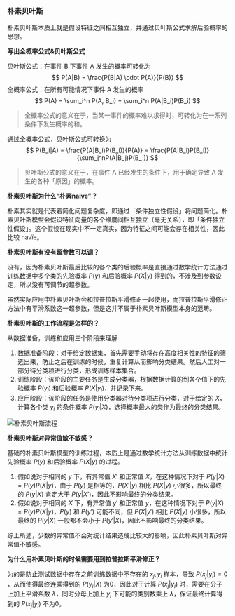 ### 朴素贝叶斯

朴素贝叶斯本质上就是假设特征之间相互独立，并通过贝叶斯公式求解后验概率的思想。

**写出全概率公式&贝叶斯公式**

贝叶斯公式：在事件 B 下事件 A 发生的概率可转化为
$$
P(A|B) = \frac{P(B|A) \cdot P(A)}{P(B)}
$$
全概率公式：在所有可能情况下事件 A 发生的概率
$$
P(A) = \sum_i^n P(A, B_i) = \sum_i^n P(A|B_i)P(B_i)
$$

> 全概率公式的意义在于，当某一事件的概率难以求得时，可转化为在一系列条件下发生概率的和。

通过全概率公式，贝叶斯公式可转换为
$$
P(B_i|A) = \frac{P(A|B_i)P(B_i)}{P(A)} = \frac{P(A|B_i)P(B_i)}{\sum_j^nP(A|B_j)P(B_j)}
$$

> 贝叶斯公式的意义在于，在事件 A 已经发生的条件下，用于确定导致 A 发生的各种「原因」的概率。

**朴素贝叶斯为什么“朴素naive”？**

朴素其实就是代表着简化问题复杂度，即通过「条件独立性假设」将问题简化。朴素贝叶斯模型会假设特征向量的各个维度间相互独立（毫无关系），即「条件独立性假设」。这个假设在现实中不一定真实，因为特征之间可能会存在相关性，因此比较 navïe。

**朴素贝叶斯有没有超参数可以调？**

没有，因为朴素贝叶斯最后比较的各个类的后验概率是直接通过数学统计方法通过训练数据中多个类的先验概率 $P(y)$ 和后验概率 $P(X|y)$ 得到的，不涉及到参数设定，所以没有可调节的超参数。

虽然实际应用中朴素贝叶斯会和拉普拉斯平滑修正一起使用，而拉普拉斯平滑修正方法中有平滑系数这一超参数，但是这并不属于朴素贝叶斯模型本身的范畴。

**朴素贝叶斯的工作流程是怎样的？**

从数据准备，训练和应用三个阶段来理解

1. 数据准备阶段：对于给定数据集，首先需要手动将存在高度相关性的特征的筛选出来，防止之后在训练的时候，重复计算从而影响分类结果。然后人工对一部分待分类项进行分类，形成训练样本集合。
2. 训练阶段：该阶段的主要任务是生成分类器，根据数据计算的到各个值下的先验概率 $P(y_i)$ 和后验概率 $P(X|y_i)$，并记录下来。
3. 应用阶段：该阶段的任务是使用分类器对待分类项进行分类，对于给定的 $X$，计算各个类 $y_i$ 的条件概率 $P(y_i|X)$，选择概率最大的类作为最终的分类结果。

![朴素贝叶斯流程](https://pic.rmb.bdstatic.com/bjh/3b9da61252ba1655f895906b2ead6233.jpeg)

**朴素贝叶斯对异常值敏不敏感？**

基础的朴素贝叶斯模型的训练过程，本质上是通过数学统计方法从训练数据中统计先验概率 $P(y)$ 和后验概率 $P(X|y)$ 的过程。

1. 假如说对于相同的 $y$ 下，有异常值 $X'$ 和正常值 $X$，在这种情况下对于 $P(y|X) = P(y)P(X|y)$，由于 $P(y)$ 是相等的，$P(X'|y)$ 相比 $P(X|y)$ 小很多，所以最终的 $P(y|X)$ 肯定大于 $P(y|X’)$，因此不影响最终的分类结果。
2. 假如说对于相同的 $X$ 下，有异常值 $y'$ 和正常值 $y$，在这种情况下对于 $P(y|X) = P(y)P(X|y)$，$P(y)$ 和 $P(y')$ 可能不同，但 $P(X|y')$ 相比 $P(X|y)$ 小很多，所以最终的 $P(y|X)$ 一般都不会小于 $P(y'|X)$，因此不影响最终的分类结果。

综上所述，少数的异常值不会对统计结果造成比较大的影响，因此朴素贝叶斯对异常值不敏感。

**为什么用朴素贝叶斯的时候需要用到拉普拉斯平滑修正？**

为的是防止测试数据中存在之前训练数据中不存在的 $x_j, y_i$ 样本，导致 $P(x_j|y_i) = 0$ ，从而使得最终连乘得到的 $P(y_i|X)$ 为0，因此对于计算 $P(x_j|y_i)$ 时，需要在分子上加上平滑系数 $\lambda$，同时分母上加上 $y_i$ 下可能的类别数乘上 $\lambda$，保证最终计算得到的 $P(x_j|y_i)$ 不为0。
